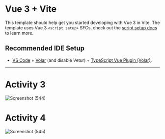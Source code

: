 # Vue 3 + Vite

This template should help get you started developing with Vue 3 in Vite. The template uses Vue 3 `<script setup>` SFCs, check out the [script setup docs](https://v3.vuejs.org/api/sfc-script-setup.html#sfc-script-setup) to learn more.

## Recommended IDE Setup

- [VS Code](https://code.visualstudio.com/) + [Volar](https://marketplace.visualstudio.com/items?itemName=Vue.volar) (and disable Vetur) + [TypeScript Vue Plugin (Volar)](https://marketplace.visualstudio.com/items?itemName=Vue.vscode-typescript-vue-plugin).

---

# Activity 3 

![Screenshot (544)](https://github.com/sheisshee/bsit-4d-rogacion-chavez-gracela-grafil/assets/92195916/5294e774-e625-476f-8a9c-6b8a0c87cbf9)

# Activity 4 

![Screenshot (545)](https://github.com/sheisshee/bsit-4d-rogacion-chavez-gracela-grafil/assets/92195916/4f9d4ee7-9d36-4e96-8eec-5bd4d33545c8)
